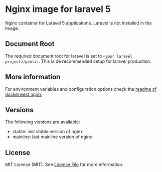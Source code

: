 Nginx image for laravel 5
=========================

Nginx container for Laravel 5 applications. Laravel is not installed in the Image.

Document Root
-------------

The required document root for laravel is set to `<your laravel
project>/public`. This is de recommended setup for laravel production.

More information
----------------

For environment variables and configuration options check the
[readme of dockerwest nginx](https://github.com/dockerwest/nginx/blob/master/README.md)

Versions
--------

The following versions are available:
- stable: last stable version of nginx
- mainline: last mainline version of nginx

License
-------

MIT License (MIT). See [License File](LICENSE.md) for more information.
